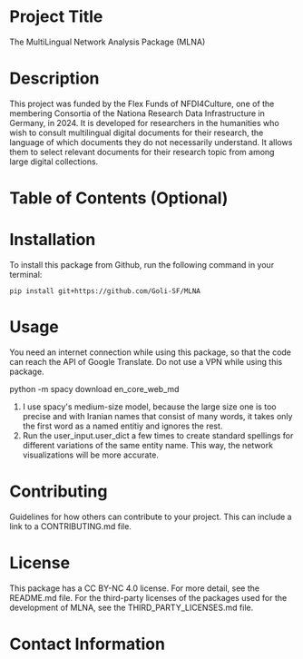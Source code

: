 # Project Title
The MultiLingual Network Analysis Package (MLNA)

# Description
This project was funded by the Flex Funds of NFDI4Culture, one of the membering Consortia of the Nationa Research Data Infrastructure in Germany, in 2024.
It is developed for researchers in the humanities who wish to consult multilingual digital documents for their research, the language of which documents they do not necessarily understand. It allows them to select relevant documents for their research topic from among large digital collections.

# Table of Contents (Optional)

# Installation
To install this package from Github, run the following command in your terminal:

```pip install git+https://github.com/Goli-SF/MLNA```

# Usage
You need an internet connection while using this package, so that the code can reach the API of Google Translate. Do not
use a VPN while using this package.

python -m spacy download en_core_web_md

1. I use spacy's medium-size model, because the large size one is too precise and with Iranian names that consist of
many words, it takes only the first word as a named entitiy and ignores the rest.
2. Run the user_input.user_dict a few times to create standard spellings for different variations of the same entity name. This way, the network visualizations will be more accurate.

# Contributing

Guidelines for how others can contribute to your project. This can include a link to a CONTRIBUTING.md file.

# License
This package has a CC BY-NC 4.0 license. For more detail, see the README.md file. For the third-party licenses of the packages used for the development of MLNA, see the THIRD_PARTY_LICENSES.md file.

# Contact Information
